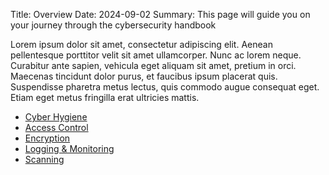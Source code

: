 Title: Overview
Date: 2024-09-02
Summary: This page will guide you on your journey through the cybersecurity handbook

Lorem ipsum dolor sit amet, consectetur adipiscing elit. Aenean pellentesque porttitor velit sit amet ullamcorper. Nunc ac lorem neque. Curabitur ante sapien, vehicula eget aliquam sit amet, pretium in orci. Maecenas tincidunt dolor purus, et faucibus ipsum placerat quis. Suspendisse pharetra metus lectus, quis commodo augue consequat eget. Etiam eget metus fringilla erat ultricies mattis.

- [Cyber Hygiene]({filename}/cyber-hygiene.md)
- [Access Control]({filename}/access-control.md)
- [Encryption]({filename}/encryption.md)
- [Logging & Monitoring]({filename}/logging-monitoring.md)
- [Scanning]({filename}/scanning.md)